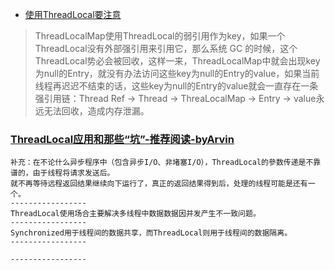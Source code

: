 - [使用ThreadLocal要注意](https://my.oschina.net/u/4007037/blog/3048015)

> ThreadLocalMap使用ThreadLocal的弱引用作为key，如果一个ThreadLocal没有外部强引用来引用它，那么系统 GC 的时候，这个ThreadLocal势必会被回收，这样一来，ThreadLocalMap中就会出现key为null的Entry，就没有办法访问这些key为null的Entry的value，如果当前线程再迟迟不结束的话，这些key为null的Entry的value就会一直存在一条强引用链：Thread Ref -> Thread -> ThreaLocalMap -> Entry -> value永远无法回收，造成内存泄漏。

### [ThreadLocal应用和那些“坑”-推荐阅读-byArvin](https://blog.csdn.net/fly910905/article/details/78869251)

```
补充：在不论什么异步程序中（包含异步I/O、非堵塞I/O），ThreadLocal的參数传递是不靠谱的，由于线程将请求发送后。
就不再等待远程返回结果继续向下运行了，真正的返回结果得到后，处理的线程可能是还有一个。
-----------------
ThreadLocal使用场合主要解决多线程中数据数据因并发产生不一致问题。
-----------------
Synchronized用于线程间的数据共享，而ThreadLocal则用于线程间的数据隔离。
-----------------

-----------------

```
